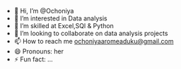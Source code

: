 - 👋 Hi, I’m @Ochoniya
- 👀 I’m interested in Data analysis
- 🌱 I’m skilled at Excel,SQl &  Python
- 💞️ I’m looking to collaborate on data analysis projects
- 📫 How to reach me ochoniyaaromeaduku@gmail.com
- 😄 Pronouns: her
- ⚡ Fun fact: ...

<!---
Ochoniya/Ochoniya is a ✨ special ✨ repository because its `README.md` (this file) appears on your GitHub profile.
You can click the Preview link to take a look at your changes.
--->
